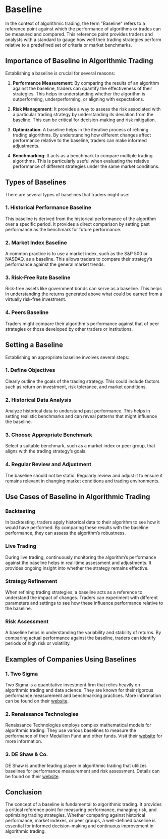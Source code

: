 # Baseline

In the context of algorithmic trading, the term "Baseline" refers to a reference point against which the performance of algorithms or trades can be measured and compared. This reference point provides traders and analysts with a standard to gauge how well their trading strategies perform relative to a predefined set of criteria or market benchmarks.

## Importance of Baseline in Algorithmic Trading

Establishing a baseline is crucial for several reasons:

1. **Performance Measurement**: By comparing the results of an algorithm against the baseline, traders can quantify the effectiveness of their strategies. This helps in understanding whether the algorithm is outperforming, underperforming, or aligning with expectations.

2. **Risk Management**: It provides a way to assess the risk associated with a particular trading strategy by understanding its deviation from the baseline. This can be critical for decision-making and risk mitigation.

3. **Optimization**: A baseline helps in the iterative process of refining trading algorithms. By understanding how different changes affect performance relative to the baseline, traders can make informed adjustments.

4. **Benchmarking**: It acts as a benchmark to compare multiple trading algorithms. This is particularly useful when evaluating the relative performance of different strategies under the same market conditions.

## Types of Baselines

There are several types of baselines that traders might use:

### 1. Historical Performance Baseline

This baseline is derived from the historical performance of the algorithm over a specific period. It provides a direct comparison by setting past performance as the benchmark for future performance.

### 2. Market Index Baseline

A common practice is to use a market index, such as the S&P 500 or NASDAQ, as a baseline. This allows traders to compare their strategy’s performance against the general market trends.

### 3. Risk-Free Rate Baseline

Risk-free assets like government bonds can serve as a baseline. This helps in understanding the returns generated above what could be earned from a virtually risk-free investment.

### 4. Peers Baseline

Traders might compare their algorithm's performance against that of peer strategies or those developed by other traders or institutions.

## Setting a Baseline

Establishing an appropriate baseline involves several steps:

### 1. Define Objectives

Clearly outline the goals of the trading strategy. This could include factors such as return on investment, risk tolerance, and market conditions.

### 2. Historical Data Analysis

Analyze historical data to understand past performance. This helps in setting realistic benchmarks and can reveal patterns that might influence the baseline.

### 3. Choose Appropriate Benchmark

Select a suitable benchmark, such as a market index or peer group, that aligns with the trading strategy’s goals.

### 4. Regular Review and Adjustment

The baseline should not be static. Regularly review and adjust it to ensure it remains relevant in changing market conditions and trading environments.

## Use Cases of Baseline in Algorithmic Trading

### Backtesting

In backtesting, traders apply historical data to their algorithm to see how it would have performed. By comparing these results with the baseline performance, they can assess the algorithm’s robustness.

### Live Trading

During live trading, continuously monitoring the algorithm’s performance against the baseline helps in real-time assessment and adjustments. It provides ongoing insight into whether the strategy remains effective.

### Strategy Refinement

When refining trading strategies, a baseline acts as a reference to understand the impact of changes. Traders can experiment with different parameters and settings to see how these influence performance relative to the baseline.

### Risk Assessment

A baseline helps in understanding the variability and stability of returns. By comparing actual performance against the baseline, traders can identify periods of high risk or volatility.

## Examples of Companies Using Baselines

### 1. Two Sigma

Two Sigma is a quantitative investment firm that relies heavily on algorithmic trading and data science. They are known for their rigorous performance measurement and benchmarking practices. More information can be found on their [website](https://www.twosigma.com).

### 2. Renaissance Technologies

Renaissance Technologies employs complex mathematical models for algorithmic trading. They use various baselines to measure the performance of their Medallion Fund and other funds. Visit their [website](https://www.rentec.com) for more information.

### 3. DE Shaw & Co.

DE Shaw is another leading player in algorithmic trading that utilizes baselines for performance measurement and risk assessment. Details can be found on their [website](https://www.deshaw.com).

## Conclusion

The concept of a baseline is fundamental to algorithmic trading. It provides a critical reference point for measuring performance, managing risk, and optimizing trading strategies. Whether comparing against historical performance, market indexes, or peer groups, a well-defined baseline is essential for informed decision-making and continuous improvement in algorithmic trading.